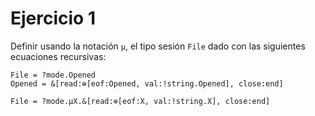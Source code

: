 # Ejercicio 1

Definir usando la notación `μ`, el tipo sesión `File` dado con las siguientes ecuaciones recursivas:

```
File = ?mode.Opened
Opened = &[read:⊕[eof:Opened, val:!string.Opened], close:end]
```

```
File = ?mode.μX.&[read:⊕[eof:X, val:!string.X], close:end]
```
